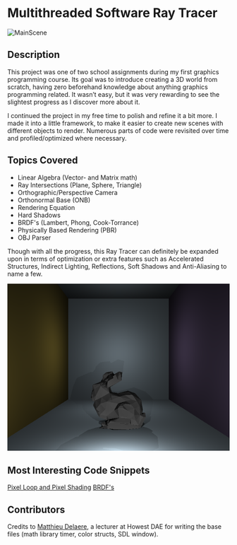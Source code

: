 # Multithreaded Software Ray Tracer
![MainScene](/Screenshots/MainScene_Animated.gif)

## Description
This project was one of two school assignments during my first graphics programming course. Its goal was to introduce creating a 3D world from scratch, having zero beforehand knowledge about anything graphics programming related. It wasn’t easy, but it was very rewarding to see the slightest progress as I discover more about it.

I continued the project in my free time to polish and refine it a bit more. I made it into a little framework, to make it easier to create new scenes with different objects to render. Numerous parts of code were revisited over time and profiled/optimized where necessary.

## Topics Covered
* Linear Algebra (Vector- and Matrix math)
* Ray Intersections (Plane, Sphere, Triangle)
* Orthographic/Perspective Camera
* Orthonormal Base (ONB)
* Rendering Equation
* Hard Shadows
* BRDF's (Lambert, Phong, Cook-Torrance)
* Physically Based Rendering (PBR)
* OBJ Parser

Though with all the progress, this Ray Tracer can definitely be expanded upon in terms of optimization or extra features such as Accelerated Structures, Indirect Lighting, Reflections, Soft Shadows and Anti-Aliasing to name a few.

![BunnyScene](/Screenshots/BunnyScene.png)

## Most Interesting Code Snippets
[Pixel Loop and Pixel Shading](https://github.com/jarnepeire/RayTracer/blob/main/source/ERenderer.cpp)
[BRDF's](https://github.com/jarnepeire/RayTracer/blob/main/source/BRDF.cpp)

## Contributors
Credits to [Matthieu Delaere](https://www.linkedin.com/in/matthieu-delaere/), a lecturer at Howest DAE for writing the base files (math library timer, color structs, SDL window). 

